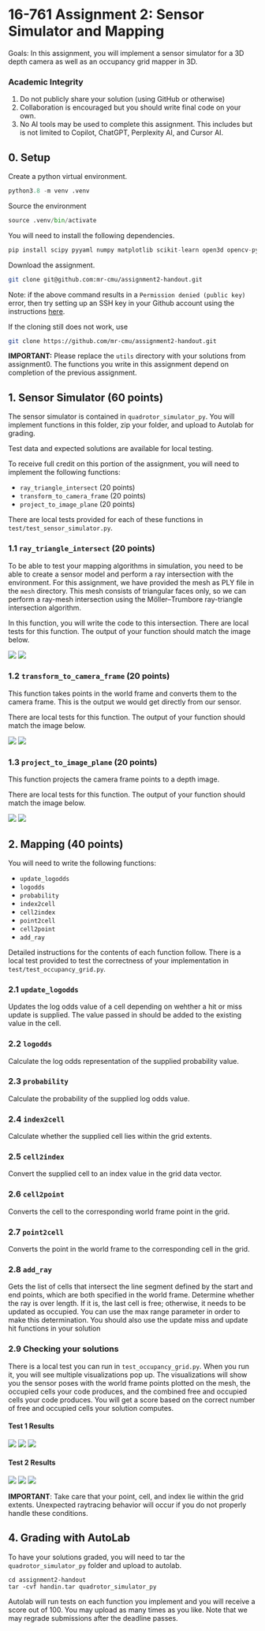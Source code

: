 # 16-761 Assignment 2: Sensor Simulator and Mapping

Goals: In this assignment, you will implement a sensor
simulator for a 3D depth camera as well as an occupancy
grid mapper in 3D.

### Academic Integrity
1. Do not publicly share your solution (using GitHub or otherwise)
2. Collaboration is encouraged but you should write final code on your own.
3. No AI tools may be used to complete this assignment. This includes
but is not limited to Copilot, ChatGPT, Perplexity AI, and Cursor AI.

## 0. Setup
Create a python virtual environment.
```python
python3.8 -m venv .venv
```
Source the environment
```python
source .venv/bin/activate
```
You will need to install the following dependencies.
```python
pip install scipy pyyaml numpy matplotlib scikit-learn open3d opencv-python plyfile
```
Download the assignment.
```bash
git clone git@github.com:mr-cmu/assignment2-handout.git
```
Note: if the above command results in a `Permission denied (public key)`
error, then try setting up an SSH key in your Github account using the
instructions [here](https://docs.github.com/en/authentication/connecting-to-github-with-ssh/adding-a-new-ssh-key-to-your-github-account).

If the cloning still does not work, use
```bash
git clone https://github.com/mr-cmu/assignment2-handout.git
```

**IMPORTANT:** Please replace the `utils` directory with your
solutions from assignment0. The functions you write in this assignment
depend on completion of the previous assignment.

## 1. Sensor Simulator (60 points)
The sensor simulator is contained in `quadrotor_simulator_py`. You
will implement functions in this folder, zip your folder, and upload
to Autolab for grading.

Test data and expected solutions are available for local testing.

To receive full credit on this portion of the assignment,
you will need to implement the following functions:

* `ray_triangle_intersect` (20 points)
* `transform_to_camera_frame` (20 points)
* `project_to_image_plane` (20 points)

There are local tests provided for each of these functions in
`test/test_sensor_simulator.py`.

### 1.1 `ray_triangle_intersect` (20 points)
To be able to test your mapping algorithms in simulation, you need to
be able to create a sensor model and perform a ray intersection with
the environment. For this assignment, we have provided the mesh as
PLY file in the `mesh` directory. This mesh consists of triangular
faces only, so we can perform a ray-mesh intersection using the
Möller–Trumbore ray-triangle intersection algorithm.

In this function, you will write the code to this intersection.
There are local tests for this function. The output of your
function should match the image below.

<img src="./img/ray_triangle_intersect1.png">
<img src="./img/ray_triangle_intersect2.png">

### 1.2 `transform_to_camera_frame` (20 points)
This function takes points in the world frame and converts them to the
camera frame. This is the output we would get directly from our
sensor.

There are local tests for this function. The output of your
function should match the image below.

<img src="./img/transform_to_camera_frame1.png">
<img src="./img/transform_to_camera_frame2.png">

### 1.3 `project_to_image_plane` (20 points)
This function projects the camera frame points to a depth image.

There are local tests for this function. The output of your
function should match the image below.

<img src="./img/depth_image1.png">
<img src="./img/depth_image2.png">

## 2. Mapping (40 points)
You will need to write the following functions:

* `update_logodds`
* `logodds`
* `probability`
* `index2cell`
* `cell2index`
* `point2cell`
* `cell2point`
* `add_ray`

Detailed instructions for the contents of each function follow. There
is a local test provided to test the correctness of your
implementation in `test/test_occupancy_grid.py`.

### 2.1 `update_logodds`
Updates the log odds value of a cell depending on wehther a hit
or miss update is supplied. The value passed in should be added
to the existing value in the cell.

### 2.2 `logodds`
Calculate the log odds representation of the supplied probability value.

### 2.3 `probability`
Calculate the probability of the supplied log odds value.

### 2.4 `index2cell`
Calculate whether the supplied cell lies within the grid extents.

### 2.5 `cell2index`
Convert the supplied cell to an index value in the grid data vector.

### 2.6 `cell2point`
Converts the cell to the corresponding world frame point in the grid.

### 2.7 `point2cell`
Converts the point in the world frame to the corresponding cell
in the grid.

### 2.8 `add_ray`
Gets the list of cells that intersect the line segment defined by the
start and end points, which are both specified in the world
frame. Determine whether the ray is over length. If it is, the last
cell is free; otherwise, it needs to be updated as occupied.  You can
use the max range parameter in order to make this determination. You
should also use the update miss and update hit functions in your
solution

### 2.9 Checking your solutions
There is a local test you can run in `test_occupancy_grid.py`. When
you run it, you will see multiple visualizations pop up. The
visualizations will show you the sensor poses with the world frame
points plotted on the mesh, the occupied cells your code produces, and
the combined free and occupied cells your code produces. You will get
a score based on the correct number of free and occupied cells your
solution computes.

#### Test 1 Results
<img src="./img/og_part1_test1.png">
<img src="./img/og_part2_test1.png">
<img src="./img/og_part3_test1.png">

#### Test 2 Results
<img src="./img/og_part1_test2.png">
<img src="./img/og_part2_test2.png">
<img src="./img/og_part3_test2.png">

**IMPORTANT**: Take care that your point, cell, and index lie within
the grid extents. Unexpected raytracing behavior will occur if you do
not properly handle these conditions.

## 4. Grading with AutoLab
To have your solutions graded, you will need to tar the `quadrotor_simulator_py`
folder and upload to autolab.

```
cd assignment2-handout
tar -cvf handin.tar quadrotor_simulator_py
```

Autolab will run tests on each function you implement and you will
receive a score out of 100.  You may upload as many times as you like.
Note that we may regrade submissions after the deadline passes.
